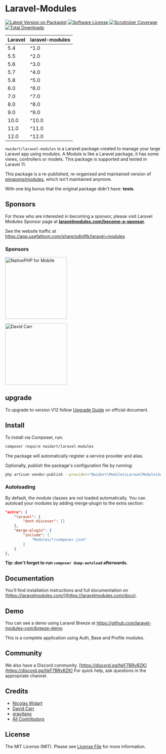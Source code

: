 # Laravel-Modules

[![Latest Version on Packagist](https://img.shields.io/packagist/v/nwidart/laravel-modules.svg?style=flat-square)](https://packagist.org/packages/nwidart/laravel-modules)
[![Software License](https://img.shields.io/badge/license-MIT-brightgreen.svg?style=flat-square)](LICENSE.md)
[![Scrutinizer Coverage](https://img.shields.io/scrutinizer/coverage/g/nWidart/laravel-modules.svg?maxAge=86400&style=flat-square)](https://scrutinizer-ci.com/g/nWidart/laravel-modules/?branch=master)
[![Total Downloads](https://img.shields.io/packagist/dt/nwidart/laravel-modules.svg?style=flat-square)](https://packagist.org/packages/nwidart/laravel-modules)

| **Laravel** | **laravel-modules** |
|-------------|---------------------|
| 5.4         | ^1.0                |
| 5.5         | ^2.0                |
| 5.6         | ^3.0                |
| 5.7         | ^4.0                |
| 5.8         | ^5.0                |
| 6.0         | ^6.0                |
| 7.0         | ^7.0                |
| 8.0         | ^8.0                |
| 9.0         | ^9.0                |
| 10.0        | ^10.0               |
| 11.0        | ^11.0               |
| 12.0        | ^12.0               |

`nwidart/laravel-modules` is a Laravel package created to manage your large Laravel app using modules. A Module is like a Laravel package, it has some views, controllers or models. This package is supported and tested in Laravel 11.

This package is a re-published, re-organised and maintained version of [pingpong/modules](https://github.com/pingpong-labs/modules), which isn't maintained anymore.

With one big bonus that the original package didn't have: **tests**.

## Sponsors

For those who are interested in becoming a sponsor, please visit Laravel Modules Sponsor page at **[laravelmodules.com/become-a-sponsor](https://laravelmodules.com/become-a-sponsor)**.

See the website traffic at https://app.usefathom.com/share/sdinlflk/laravel+modules

### Sponsors

<a href="https://nativephp.com/mobile"><img src="https://laravelmodules.com/images/sponsors/NativePHP-mobile-light.svg" alt="NativePHP for Mobile" title="NativePHP for Mobile" width="200"/></a>

<a href="https://dcblog.dev"><img src="https://laravelmodules.com/images/sponsors/dcblog.png" alt="David Carr" title="David Carr" width="200"/></a>

## upgrade
To upgrade to version V12 follow [Upgrade Guide](https://laravelmodules.com/docs/12/getting-started/upgrade) on official document.

## Install

To install via Composer, run:

``` bash
composer require nwidart/laravel-modules
```

The package will automatically register a service provider and alias.

Optionally, publish the package's configuration file by running:

``` bash
php artisan vendor:publish --provider="Nwidart\Modules\LaravelModulesServiceProvider"
```

### Autoloading

By default, the module classes are not loaded automatically. You can autoload your modules by adding merge-plugin to the extra section:

```json
"extra": {
    "laravel": {
        "dont-discover": []
    },
    "merge-plugin": {
        "include": [
            "Modules/*/composer.json"
        ]
    }
},
```

**Tip: don't forget to run `composer dump-autoload` afterwards.**

## Documentation

You'll find installation instructions and full documentation on [https://laravelmodules.com/](https://laravelmodules.com/docs).

## Demo

You can see a demo using Laravel Breeze at https://github.com/laravel-modules-com/breeze-demo

This is a complete application using Auth, Base and Profile modules.

## Community

We also have a Discord community. [https://discord.gg/hkF7BRvRZK](https://discord.gg/hkF7BRvRZK) For quick help, ask questions in the appropriate channel.

## Credits

- [Nicolas Widart](https://github.com/nwidart)
- [David Carr](https://github.com/dcblogdev)
- [gravitano](https://github.com/gravitano)
- [All Contributors](../../contributors)

## License

The MIT License (MIT). Please see [License File](LICENSE.md) for more information.
